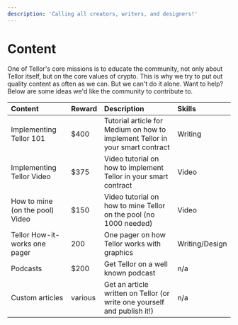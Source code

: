 ```yaml
---
description: 'Calling all creators, writers, and designers!'
---
```


# Content

One of Tellor's core missions is to educate the community, not only about Tellor itself, but on the core values of crypto.  This is why we try to put out quality content as often as we can.  But we can't do it alone.  Want to help?  Below are some ideas we'd like the community to contribute to.

| Content | Reward | Description | Skills |
| :--- | :--- | :--- | :--- |
| Implementing Tellor 101 | $400 | Tutorial article for Medium on how to implement Tellor in your smart contract | Writing |
| Implementing Tellor Video | $375 | Video tutorial on how to implement Tellor in your smart contract | Video |
| How to mine \(on the pool\) Video | $150 | Video tutorial on how to mine Tellor on the pool \(no 1000 needed\) | Video |
| Tellor How-it-works one pager | 200 | One pager on how Tellor works with graphics | Writing/Design |
| Podcasts | $200 | Get Tellor on a well known podcast | n/a |
| Custom articles | various | Get an article written on Tellor \(or write one yourself and publish it!\) | n/a |

